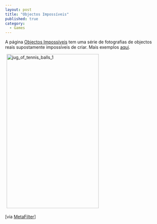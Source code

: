 ```yaml
---
layout: post
title: "Objectos Impossíveis"
published: true
category:
  - Games
---
```

<p>A página <a href="http://www.johnrausch.com/PuzzleWorld/toc.asp?t=_cat/io001.htm&m=cat/io000.htm">Objectos Impossíveis</a> tem uma série de fotografias de objectos reais supostamente impossíveis de criar. Mais exemplos <a href="http://home2.planetinternet.be/lin1907/Impossible_1.html">aqui</a>.</p><a href="http://www.johnrausch.com/PuzzleWorld/puz/jug_of_tennis_balls.htm"><img alt="jug_of_tennis_balls_1" src="http://olifante.blogs.com/covil/images/jug_of_tennis_balls_1.jpg" width="300" height="501" border="0" style="margin: 0px 0px 5px 5px;" /></a>
<p>[via <a href="http://www.metafilter.com/mefi/33254">MetaFilter</a>]</p>

